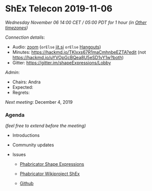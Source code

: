 # ShEx Telecon 2019-11-06

*Wednesday November 06 14:00 CET / 05:00 PDT for 1 hour (in [Other timezones](https://www.timeanddate.com/worldclock/fixedtime.html?msg=ShEx+CG&iso=20190911T14&p1=195&ah=1))*

*Connection details*:
* Audio: [zoom](https://zoom.us/j/441496948) (`orElse` [jit.si](https://meet.jit.si/ShEx) `orElse` [Hangouts](http://tinyurl.com/ShEx-hangouts))
* Minutes: https://hackmd.io/TKlxxs67R1maCmhnbeEZTA?edit (not https://hackmd.io/uYVOpGcBQea8U5eSD1vY1w?both)
* Gitter: https://gitter.im/shapeExpressions/Lobby

*Admin*:
 * Chairs: Andra
 * Expected: 
 * Regrets: 

*Next meeting*: December 4, 2019

### Agenda
*(feel free to extend before the meeting)*

* Introductions
* Community updates
* Issues

  * [Phabricator Shape Expressions](https://phabricator.wikimedia.org/project/view/3789/)

  * [Phabricator Wikiproject ShEx](https://phabricator.wikimedia.org/project/view/3356/)

  * [Github](https://github.com/shexSpec/shex/issues)
